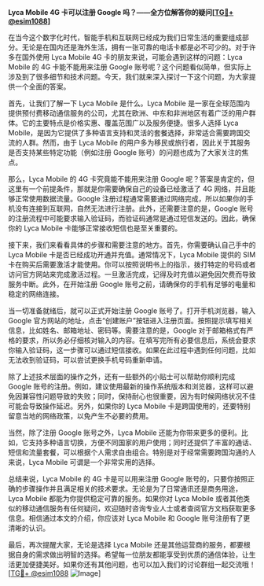 **Lyca Mobile 4G 卡可以注册 Google 吗？——全方位解答你的疑问[[TG💪+ @esim1088](https://t.me/s/esim1088)]**

在当今这个数字化时代，智能手机和互联网已经成为我们日常生活的重要组成部分。无论是在国内还是海外生活，拥有一张可靠的电话卡都是必不可少的。对于许多在国外使用 Lyca Mobile 4G 卡的朋友来说，可能会遇到这样的问题：Lyca Mobile 的 4G 卡能不能用来注册 Google 账号呢？这个问题看似简单，但实际上涉及到了很多细节和技术问题。今天，我们就来深入探讨一下这个问题，为大家提供一个全面的答案。

首先，让我们了解一下 Lyca Mobile 是什么。Lyca Mobile 是一家在全球范围内提供预付费移动通信服务的公司，尤其在欧洲、中东和非洲地区有着广泛的用户群体。它的主要特点是价格实惠、覆盖范围广以及服务便捷。很多人选择 Lyca Mobile，是因为它提供了多种语言支持和灵活的套餐选择，非常适合需要跨国交流的人群。然而，由于 Lyca Mobile 的用户多为移民或旅行者，因此关于其服务是否支持某些特定功能（例如注册 Google 账号）的问题也成为了大家关注的焦点。

那么，Lyca Mobile 的 4G 卡究竟能不能用来注册 Google 呢？答案是肯定的，但这里有一个前提条件，那就是你需要确保自己的设备已经激活了 4G 网络，并且能够正常使用数据流量。Google 注册过程通常需要通过网络完成，所以如果你的手机没有连接到互联网，自然无法进行注册。此外，还需要注意的是，Google 账号的注册流程中可能要求输入验证码，而验证码通常是通过短信发送的。因此，确保你的 Lyca Mobile 卡能够正常接收短信也是至关重要的。

接下来，我们来看看具体的步骤和需要注意的地方。首先，你需要确认自己手中的 Lyca Mobile 卡是否已经成功开通并充值。通常情况下，Lyca Mobile 提供的 SIM 卡在购买后需要激活才能使用。你可以按照说明书上的指示，拨打特定的号码或者访问官方网站来完成激活过程。一旦激活完成，记得及时充值以避免因欠费而导致服务中断。此外，在开始注册 Google 账号之前，请确保你的手机有足够的电量和稳定的网络连接。

当一切准备就绪后，就可以正式开始注册 Google 账号了。打开手机浏览器，输入 Google 官方网站的地址，点击“创建账户”按钮进入注册页面。按照提示填写相关信息，比如姓名、邮箱地址、密码等。需要注意的是，Google 对于邮箱格式有严格的要求，所以务必仔细核对输入的内容。在填写完所有必要信息后，系统会要求你输入验证码，这一步骤可以通过短信接收。如果在此过程中遇到任何问题，比如无法收到验证码，可以尝试更换手机号码重新申请。

除了上述技术层面的操作之外，还有一些额外的小贴士可以帮助你顺利完成 Google 账号的注册。例如，建议使用最新的操作系统版本和浏览器，这样可以避免因兼容性问题导致的失败；同时，保持耐心也很重要，因为有时候网络状况不佳可能会导致操作延迟。另外，如果你的 Lyca Mobile 卡是跨国使用的，还要特别留意当地的网络政策，以免产生不必要的费用。

当然，除了注册 Google 账号之外，Lyca Mobile 还能为你带来更多的便利。比如，它支持多种语言切换，方便不同国家的用户使用；同时还提供了丰富的通话、短信和流量套餐，可以根据个人需求自由组合。特别是对于经常需要跨国沟通的人来说，Lyca Mobile 可谓是一个非常实用的选择。

总结来说，Lyca Mobile 的 4G 卡是可以用来注册 Google 账号的，只要你按照正确的步骤操作并且满足相关的技术要求。无论是为了日常通讯还是商务用途，Lyca Mobile 都能为你提供稳定可靠的服务。如果你对 Lyca Mobile 或者其他类似的移动通信服务有任何疑问，欢迎随时咨询专业人士或者查阅官方文档获取更多信息。相信通过本文的介绍，你应该对 Lyca Mobile 和 Google 账号注册有了更清晰的认识。

最后，再次提醒大家，无论是选择 Lyca Mobile 还是其他运营商的服务，都要根据自身的需求做出明智的选择。希望每一位朋友都能享受到优质的通信体验，让生活更加便捷美好。如果你还有其他问题，也可以加入我们的讨论群组一起交流哦！[[TG💪+ @esim1088](https://t.me/s/esim1088) ![Image](https://i.postimg.cc/4NQfJmqS/Snipaste-2025-05-13-00-14-12.png)]
